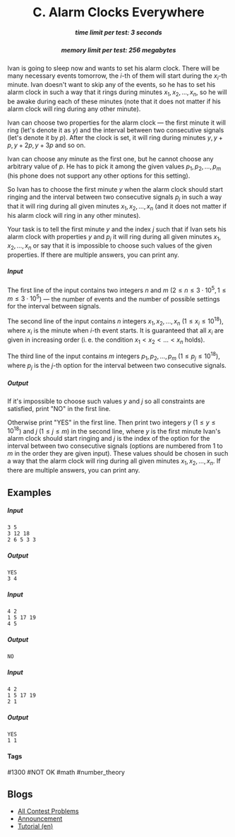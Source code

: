 <h1 style='text-align: center;'> C. Alarm Clocks Everywhere</h1>

<h5 style='text-align: center;'>time limit per test: 3 seconds</h5>
<h5 style='text-align: center;'>memory limit per test: 256 megabytes</h5>

Ivan is going to sleep now and wants to set his alarm clock. There will be many necessary events tomorrow, the $i$-th of them will start during the $x_i$-th minute. Ivan doesn't want to skip any of the events, so he has to set his alarm clock in such a way that it rings during minutes $x_1, x_2, \dots, x_n$, so he will be awake during each of these minutes (note that it does not matter if his alarm clock will ring during any other minute).

Ivan can choose two properties for the alarm clock — the first minute it will ring (let's denote it as $y$) and the interval between two consecutive signals (let's denote it by $p$). After the clock is set, it will ring during minutes $y, y + p, y + 2p, y + 3p$ and so on.

Ivan can choose any minute as the first one, but he cannot choose any arbitrary value of $p$. He has to pick it among the given values $p_1, p_2, \dots, p_m$ (his phone does not support any other options for this setting).

So Ivan has to choose the first minute $y$ when the alarm clock should start ringing and the interval between two consecutive signals $p_j$ in such a way that it will ring during all given minutes $x_1, x_2, \dots, x_n$ (and it does not matter if his alarm clock will ring in any other minutes).

Your task is to tell the first minute $y$ and the index $j$ such that if Ivan sets his alarm clock with properties $y$ and $p_j$ it will ring during all given minutes $x_1, x_2, \dots, x_n$ or say that it is impossible to choose such values of the given properties. If there are multiple answers, you can print any.

##### Input

The first line of the input contains two integers $n$ and $m$ ($2 \le n \le 3 \cdot 10^5, 1 \le m \le 3 \cdot 10^5$) — the number of events and the number of possible settings for the interval between signals.

The second line of the input contains $n$ integers $x_1, x_2, \dots, x_n$ ($1 \le x_i \le 10^{18}$), where $x_i$ is the minute when $i$-th event starts. It is guaranteed that all $x_i$ are given in increasing order (i. e. the condition $x_1 < x_2 < \dots < x_n$ holds).

The third line of the input contains $m$ integers $p_1, p_2, \dots, p_m$ ($1 \le p_j \le 10^{18}$), where $p_j$ is the $j$-th option for the interval between two consecutive signals.

##### Output

If it's impossible to choose such values $y$ and $j$ so all constraints are satisfied, print "NO" in the first line.

Otherwise print "YES" in the first line. Then print two integers $y$ ($1 \le y \le 10^{18}$) and $j$ ($1 \le j \le m$) in the second line, where $y$ is the first minute Ivan's alarm clock should start ringing and $j$ is the index of the option for the interval between two consecutive signals (options are numbered from $1$ to $m$ in the order they are given input). These values should be chosen in such a way that the alarm clock will ring during all given minutes $x_1, x_2, \dots, x_n$. If there are multiple answers, you can print any.

## Examples

##### Input


```text
3 5
3 12 18
2 6 5 3 3
```
##### Output


```text
YES
3 4
```
##### Input


```text
4 2
1 5 17 19
4 5
```
##### Output


```text
NO
```
##### Input


```text
4 2
1 5 17 19
2 1
```
##### Output


```text
YES
1 1
```


#### Tags 

#1300 #NOT OK #math #number_theory 

## Blogs
- [All Contest Problems](../Educational_Codeforces_Round_63_(Rated_for_Div._2).md)
- [Announcement](../blogs/Announcement.md)
- [Tutorial (en)](../blogs/Tutorial_(en).md)
